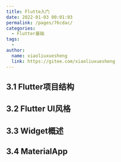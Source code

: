 ```yaml
---
title: Flutte入门
date: 2022-01-03 00:01:03
permalink: /pages/76cdac/
categories:
  - Flutter基础
tags:
  - 
author: 
  name: xiaoliuxuesheng
  link: https://gitee.com/xiaoliuxuesheng
---
```


## 3.1 Flutter项目结构

## 3.2 Flutter UI风格

## 3.3 Widget概述

## 3.4 MaterialApp
